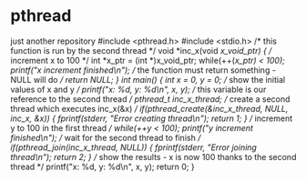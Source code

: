 # pthread
just another repository
#include <pthread.h> 
#include <stdio.h> 
/* this function is run by the second thread */ 
void *inc_x(void *x_void_ptr) 
{ 
/* increment x to 100 */ 
int *x_ptr = (int *)x_void_ptr; 
while(++(*x_ptr) < 100); 
printf("x increment finished\n"); 
/* the function must return something - NULL will do */ 
return NULL; 
} 
int main() 
{ 
int x = 0, y = 0; 
/* show the initial values of x and y */ 
printf("x: %d, y: %d\n", x, y); 
/* this variable is our reference to the second thread */
pthread_t inc_x_thread; 
/* create a second thread which executes inc_x(&x) */ 
if(pthread_create(&inc_x_thread, NULL, inc_x, &x)) { 
fprintf(stderr, "Error creating thread\n"); 
return 1; 
} 
/* increment y to 100 in the first thread */ 
while(++y < 100); 
printf("y increment finished\n"); 
/* wait for the second thread to finish */ 
if(pthread_join(inc_x_thread, NULL)) { 
fprintf(stderr, "Error joining thread\n"); 
return 2; 
} 
/* show the results - x is now 100 thanks to the second thread */ 
printf("x: %d, y: %d\n", x, y); 
return 0; 
} 
